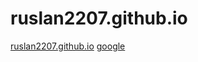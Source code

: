 # ruslan2207.github.io
[ruslan2207.github.io](http://ruslan2207.github.io)
[google](http://ruslan2207.github.io/work.html)
